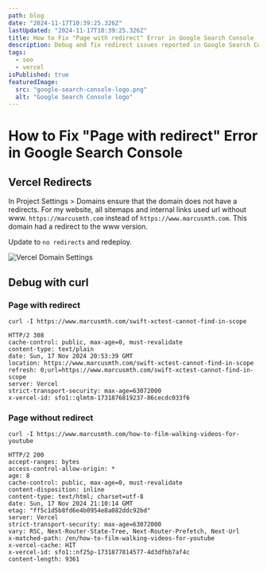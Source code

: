 ```yaml
---
path: blog
date: "2024-11-17T10:39:25.326Z"
lastUpdated: "2024-11-17T10:39:25.326Z"
title: How to Fix "Page with redirect" Error in Google Search Console
description: Debug and fix redirect issues reported in Google Search Console using curl
tags:
  - seo
  - vercel
isPublished: true
featuredImage:
  src: "google-search-console-logo.png"
  alt: "Google Search Console logo"
---
```


# How to Fix "Page with redirect" Error in Google Search Console

## Vercel Redirects

In Project Settings > Domains ensure that the domain does not have a redirects. For my website, all sitemaps and internal links used url without www. `https://marcusmth.com` instead of `https://www.marcusmth.com`. This domain had a redirect to the www version.

Update to `no redirects` and redeploy.

![Vercel Domain Settings](/images/vercel-domains-redirects.jpg)

## Debug with curl

### Page with redirect

`curl -I https://www.marcusmth.com/swift-xctest-cannot-find-in-scope`

```
HTTP/2 308
cache-control: public, max-age=0, must-revalidate
content-type: text/plain
date: Sun, 17 Nov 2024 20:53:39 GMT
location: https://www.marcusmth.com/swift-xctest-cannot-find-in-scope
refresh: 0;url=https://www.marcusmth.com/swift-xctest-cannot-find-in-scope
server: Vercel
strict-transport-security: max-age=63072000
x-vercel-id: sfo1::qlmtm-1731876819237-86cecdc033f6
```

### Page without redirect

`curl -I https://www.marcusmth.com/how-to-film-walking-videos-for-youtube`

```
HTTP/2 200
accept-ranges: bytes
access-control-allow-origin: *
age: 8
cache-control: public, max-age=0, must-revalidate
content-disposition: inline
content-type: text/html; charset=utf-8
date: Sun, 17 Nov 2024 21:10:14 GMT
etag: "ff5c1d5b8fd6e4b0954e8a082ddc92bd"
server: Vercel
strict-transport-security: max-age=63072000
vary: RSC, Next-Router-State-Tree, Next-Router-Prefetch, Next-Url
x-matched-path: /en/how-to-film-walking-videos-for-youtube
x-vercel-cache: HIT
x-vercel-id: sfo1::nf25p-1731877814577-4d3dfbb7af4c
content-length: 9361
```
